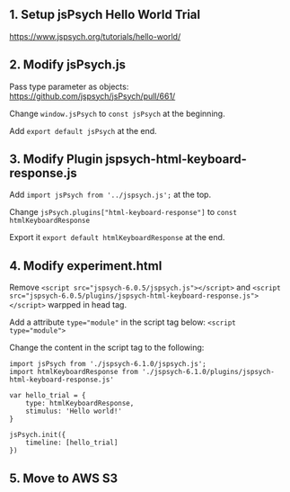 ## 1. Setup jsPsych Hello World Trial
https://www.jspsych.org/tutorials/hello-world/

## 2. Modify jsPsych.js
Pass type parameter as objects: https://github.com/jspsych/jsPsych/pull/661/

Change `window.jsPsych` to `const jsPsych` at the beginning.

Add `export default jsPsych` at the end.

## 3. Modify Plugin jspsych-html-keyboard-response.js
Add `import jsPsych from '../jspsych.js';` at the top.

Change `jsPsych.plugins["html-keyboard-response"]` to `const htmlKeyboardResponse`

Export it `export default htmlKeyboardResponse` at the end.

## 4. Modify experiment.html
Remove `<script src="jspsych-6.0.5/jspsych.js"></script>` and `<script src="jspsych-6.0.5/plugins/jspsych-html-keyboard-response.js"></script>` warpped in head tag.

Add a attribute `type="module"` in the script tag below: `<script type="module">`

Change the content in the script tag to the following:
```
import jsPsych from './jspsych-6.1.0/jspsych.js';
import htmlKeyboardResponse from './jspsych-6.1.0/plugins/jspsych-html-keyboard-response.js'

var hello_trial = {
    type: htmlKeyboardResponse,
    stimulus: 'Hello world!'
}

jsPsych.init({
    timeline: [hello_trial]
})
```

## 5. Move to AWS S3

